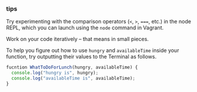 ### tips
Try experimenting with the comparison operators (`<`, `>`, `===`, etc.) in the node REPL, which you can launch using the `node` command in Vagrant.

Work on your code iteratively – that means in small pieces. 

To help you figure out how to use `hungry` and `availableTime` inside your function, try outputting their values to the Terminal as follows.

```javascript 
fucntion WhatToDoForLunch(hungry, availableTime) {
  console.log("hungry is", hungry);
  console.log("availableTime is", availableTime);
}
```
